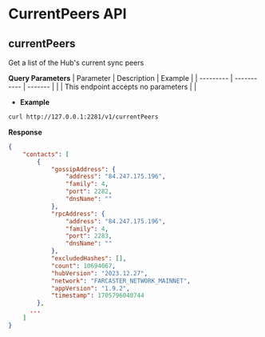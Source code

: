 # CurrentPeers API

## currentPeers

Get a list of the Hub's current sync peers

**Query Parameters**
| Parameter | Description | Example |
| --------- | ----------- | ------- |
| | This endpoint accepts no parameters | |

- **Example**

```bash
curl http://127.0.0.1:2281/v1/currentPeers

```

**Response**

```json
{
    "contacts": [
        {
            "gossipAddress": {
                "address": "84.247.175.196",
                "family": 4,
                "port": 2282,
                "dnsName": ""
            },
            "rpcAddress": {
                "address": "84.247.175.196",
                "family": 4,
                "port": 2283,
                "dnsName": ""
            },
            "excludedHashes": [],
            "count": 10694067,
            "hubVersion": "2023.12.27",
            "network": "FARCASTER_NETWORK_MAINNET",
            "appVersion": "1.9.2",
            "timestamp": 1705796040744
        },
      ...
    ]
}
```
